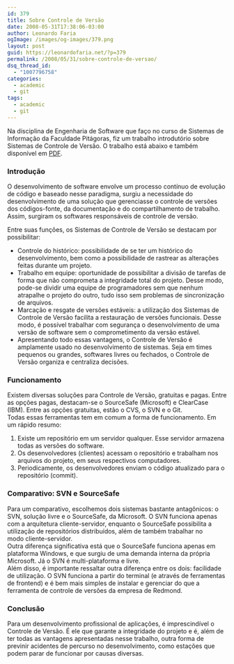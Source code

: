 ```yaml
---
id: 379
title: Sobre Controle de Versão
date: 2008-05-31T17:38:06-03:00
author: Leonardo Faria
ogImage: /images/og-images/379.png
layout: post
guid: https://leonardofaria.net/?p=379
permalink: /2008/05/31/sobre-controle-de-versao/
dsq_thread_id:
  - "1007796758"
categories:
  - academic
  - git
tags:
  - academic
  - git
---
```

Na disciplina de Engenharia de Software que faço no curso de Sistemas de Informação da Faculdade Pitágoras, fiz um trabalho introdutório sobre Sistemas de Controle de Versão. O trabalho está abaixo e também disponível em [PDF](/wp-content/uploads/2008/05/controle.pdf).

<!--more-->

### Introdução 

O desenvolvimento de software envolve um processo contínuo de evolução de código e baseado nesse paradigma, surgiu a necessidade do desenvolvimento de uma solução que gerenciasse o controle de versões dos códigos-fonte, da documentação e do compartilhamento de trabalho. Assim, surgiram os softwares responsáveis de controle de versão. 

Entre suas funções, os Sistemas de Controle de Versão se destacam por possibilitar: 

  * Controle do histórico: possibilidade de se ter um histórico do desenvolvimento, bem como a possibilidade de rastrear as alterações feitas durante um projeto. 
  * Trabalho em equipe: oportunidade de possibilitar a divisão de tarefas de forma que não comprometa a integridade total do projeto. Desse modo, pode-se dividir uma equipe de programadores sem que nenhum atrapalhe o projeto do outro, tudo isso sem problemas de sincronização de arquivos. 
  * Marcação e resgate de versões estáveis: a utilização dos Sistemas de Controle de Versão facilita a restauração de versões funcionais. Desse modo, é possível trabalhar com segurança o desenvolvimento de uma versão de software sem o comprometimento da versão estável. 
  * Apresentando todo essas vantagens, o Controle de Versão é amplamente usado no desenvolvimento de sistemas. Seja em times pequenos ou grandes, softwares livres ou fechados, o Controle de Versão organiza e centraliza decisões. 

### Funcionamento

Existem diversas soluções para Controle de Versão, gratuitas e pagas. Entre as opções pagas, destacam-se o SourceSafe (Microsoft) e ClearCase (IBM). Entre as opções gratuitas, estão o CVS, o SVN e o Git.  
Todas essas ferramentas tem em comum a forma de funcionamento. Em um rápido resumo: 

  1. Existe um repositório em um servidor qualquer. Esse servidor armazena todas as versões do software. 
  2. Os desenvolvedores (clientes) acessam o repositório e trabalham nos arquivos do projeto, em seus respectivos computadores. 
  3. Periodicamente, os desenvolvedores enviam o código atualizado para o repositório (commit). 

### Comparativo: SVN e SourceSafe 

Para um comparativo, escolhemos dois sistemas bastante antagônicos: o SVN, solução livre e o SourceSafe, da Microsoft. O SVN funciona apenas com a arquitetura cliente-servidor, enquanto o SourceSafe possibilita a utilização de repositórios distribuídos, além de também trabalhar no  
modo cliente-servidor.  
Outra diferença significativa está que o SourceSafe funciona apenas em plataforma Windows, e que surgiu de uma demanda interna da própria Microsoft. Já o SVN é multi-plataforma e livre.  
Além disso, é importante ressaltar outra diferença entre os dois: facilidade de utilização. O SVN funciona a partir do terminal (e através de ferramentas de frontend) e é bem mais simples de instalar e gerenciar do que a ferramenta de controle de versões da empresa de Redmond. 

### Conclusão 

Para um desenvolvimento profissional de aplicações, é imprescindível o Controle de Versão. É ele que garante a integridade do projeto e é, além de ter todas as vantagens apresentadas nesse trabalho, outra forma de previnir acidentes de percurso no desenvolvimento, como estações que podem parar de funcionar por causas diversas.
